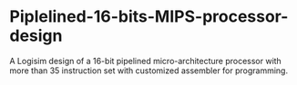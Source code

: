 # Piplelined-16-bits-MIPS-processor-design
A  Logisim design of a 16-bit pipelined micro-architecture processor with more than 35 instruction set with customized assembler for programming.
